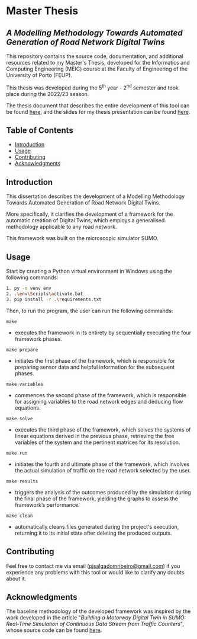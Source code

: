 # Master Thesis

## *A Modelling Methodology Towards Automated Generation of Road Network Digital Twins*

This repository contains the source code, documentation, and additional resources related to my Master's Thesis, developed for the Informatics and Computing Engineering (MEIC) course at the Faculty of Engineering of the University of Porto (FEUP).

This thesis was developed during the 5<sup>th</sup> year - 2<sup>nd</sup> semester and took place during the 2022/23 season.

The thesis document that describes the entire development of this tool can be found [here](docs/Master_Thesis.pdf), and the slides for my thesis presentation can be found [here](docs/Presentation.pdf).

## Table of Contents

- [Introduction](#introduction)
- [Usage](#usage)
- [Contributing](#contributing)
- [Acknowledgments](#acknowledgments)

## Introduction

This dissertation describes the development of a Modelling Methodology Towards Automated Generation of Road Network Digital Twins.

More specifically, it clarifies the development of a framework for the automatic creation of Digital Twins, which employs a generalised methodology applicable to any road network.

This framework was built on the microscopic simulator SUMO.

## Usage

Start by creating a Python virtual environment in Windows using the following commands:

```bash
1. py -m venv env
2. .\env\Scripts\activate.bat
3. pip install -r .\requirements.txt
```

Then, to run the program, the user can run the following commands:

`make`

- executes the framework in its entirety by sequentially executing the four framework phases.

`make prepare`

- initiates the first phase of the framework, which is responsible for preparing sensor data and helpful information for the subsequent phases.

`make variables`

- commences the second phase of the framework, which is responsible for assigning variables to the road network edges and deducing flow equations.

`make solve`

- executes the third phase of the framework, which solves the systems of linear equations derived in the previous phase, retrieving the free variables of the system and the pertinent matrices for its resolution.

`make run`

- initiates the fourth and ultimate phase of the framework, which involves the actual simulation of traffic on the road network selected by the user.

`make results`

- triggers the analysis of the outcomes produced by the simulation during the final phase of the framework, yielding the graphs to assess the framework’s performance.

`make clean`

- automatically cleans files generated during the project's execution, returning it to its initial state after deleting the produced outputs.

## Contributing

Feel free to contact me via email (pjsalgadomribeiro@gmail.com) if you experience any problems with this tool or would like to clarify any doubts about it.

## Acknowledgments

The baseline methodology of the developed framework was inspired by the work developed in the article "*Building a Motorway Digital Twin in SUMO: Real-Time Simulation of Continuous Data Stream from Traffic Counters*", whose source code can be found [here](https://github.com/SiLab-group/DigitalTwin_GenevaMotorway).
